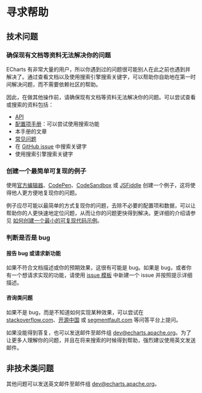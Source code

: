 # 寻求帮助

## 技术问题

### 确保现有文档等资料无法解决你的问题

ECharts 有非常大量的用户，所以你遇到过的问题很可能别人在此之前也遇到并解决了。通过查看文档以及使用搜索引擎搜索关键字，可以帮助你自助地在第一时间解决问题，而不需要依赖社区的帮助。

因此，在做其他操作前，请确保现有文档等资料无法解决你的问题。可以尝试查看或搜索的资料包括：

- [API](${mainSitePath}/api.html)
- [配置项手册](${mainSitePath}/option.html)：可以尝试使用搜索功能
- 本手册的文章
- [常见问题](${mainSitePath}/faq.html)
- 在 [GitHub issue](https://github.com/apache/echarts/issues) 中搜索关键字
- 使用搜索引擎搜索关键字

### 创建一个最简单可复现的例子

使用[官方编辑器](${mainSitePath}examples/editor.html)、[CodePen](https://codepen.io/Ovilia/pen/dyYWXWM)、[CodeSandbox](https://codesandbox.io/s/echarts-basic-example-template-mpfz1s) 或 [JSFiddle](https://jsfiddle.net/plainheart/e46ozpqj/7/) 创建一个例子，这将使得他人更方便地复现你的问题。

例子应尽可能以最简单的方式复现你的问题，去除不必要的配置项和数据，可以让帮助你的人更快速地定位问题，从而让你的问题更快得到解决。更详细的介绍请参见 [如何创建一个最小的可复现代码示例](https://stackoverflow.com/help/minimal-reproducible-example)。

### 判断是否是 bug

#### 报告 bug 或请求新功能

如果不符合文档描述或你的预期效果，这很有可能是 bug。如果是 bug，或者你有一个想请求实现的功能，请使用 [issue 模板](https://github.com/apache/echarts/issues/new/choose) 中新建一个 issue 并按照提示详细描述。

#### 咨询类问题

如果不是 bug，而是不知道如何实现某种效果，可以尝试在 <a href="https://stackoverflow.com">stackoverflow.com</a>、<a href="https://www.oschina.net/question/tag/echarts">开源中国</a> 或 <a href="https://segmentfault.com/t/echarts">segmentfault.com</a> 等问答平台上提问。

如果没能得到答复，也可以发送邮件至邮件组 [dev@echarts.apache.org](mailto:dev@echarts.apache.org)。为了让更多人理解你的问题，并且在将来搜索的时候得到帮助，强烈建议使用英文发送邮件。

## 非技术类问题

其他问题可以发送英文邮件至邮件组 [dev@echarts.apache.org](mailto:dev@echarts.apache.org)。
